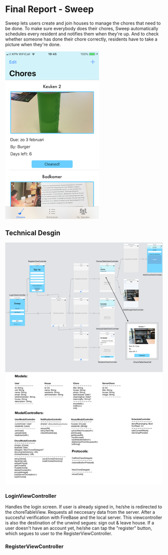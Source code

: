# Final Report - Sweep

Sweep lets users create and join houses to manage the chores that need to be done. To make sure everybody does their chores, Sweep automatically schedules every resident and notifies them when they're up. And to check whether someone has done their chore correctly, residents have to take a picture when they're done.

![](doc/chores.PNG)

## Technical Desgin
![](doc/finalDesign.png)
![](doc/finalUtilityModels.png)

### LoginViewController
Handles the login screen. If user is already signed in, he/she is redirected to the choreTableView. Requests all neccesary data from the server. After a succesful verification with FireBase and the local server. This viewcontroller is also the destination of the unwind segues: sign out & leave house. If a user doesn't have an account yet, he/she can tap the "register" button, which segues to user to the RegisterViewController. 

### RegisterViewController
